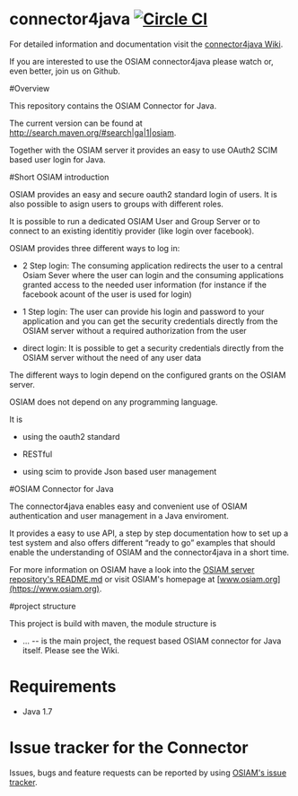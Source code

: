 connector4java [![Circle CI](https://circleci.com/gh/osiam/connector4java.svg?style=svg)](https://circleci.com/gh/osiam/connector4java)
==============

For detailed information and documentation visit the [connector4java Wiki](https://github.com/osiam/connector4java/wiki).

If you are interested to use the OSIAM connector4java please watch or, even better, join us on Github.

#Overview

This repository contains the OSIAM Connector for Java.

The current version can be found at http://search.maven.org/#search|ga|1|osiam.

Together with the OSIAM server it provides an easy to use OAuth2 SCIM based user login for Java.

#Short OSIAM introduction

OSIAM provides an easy and secure oauth2 standard login of users. It is also possible to asign users to groups with different roles.

It is possible to run a dedicated OSIAM User and Group Server or to connect to an existing identitiy provider (like login over facebook).

OSIAM provides three different ways to log in:

- 2 Step login: The consuming application redirects the user to a central Osiam Sever where the user can login and the consuming applications granted access to the needed user information (for instance if the facebook acount of the user is used for login)

- 1 Step login: The user can provide his login and password to your application and you can get the security credentials directly from the OSIAM server without a required authorization from the user

- direct login: It is possible to get a security credentials directly from the OSIAM server without the need of any user data

The different ways to login depend on the configured grants on the OSIAM server.


OSIAM does not depend on any programming language.

It is

- using the oauth2 standard

- RESTful

- using scim to provide Json based user management

#OSIAM Connector for Java

The connector4java enables easy and convenient use of OSIAM authentication and user management in a Java enviroment.

It provides a easy to use API, a step by step documentation how to set up a test system and also offers different “ready to go” examples that should enable the  understanding of OSIAM and the connector4java in a short time.

For more information on OSIAM have a look into the [OSIAM server repository's README.md](https://github.com/osiam/server/) or visit OSIAM's homepage at [www.osiam.org](https://www.osiam.org).

#project structure

This project is build with maven, the module structure is

* ... -- is the main project, the request based OSIAM connector for Java itself. Please see the Wiki.

# Requirements

* Java 1.7

# Issue tracker for the Connector

Issues, bugs and feature requests can be reported by using [OSIAM's issue tracker](https://jira.osiam.org/browse/BT).
